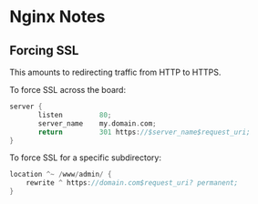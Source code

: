 # Nginx Notes

## Forcing SSL

This amounts to redirecting traffic from HTTP to HTTPS.

To force SSL across the board:

```c
server {
       listen         80;
       server_name    my.domain.com;
       return         301 https://$server_name$request_uri;
}
```

To force SSL for a specific subdirectory:

```c
location ^~ /www/admin/ {
    rewrite ^ https://domain.com$request_uri? permanent;
}
```
